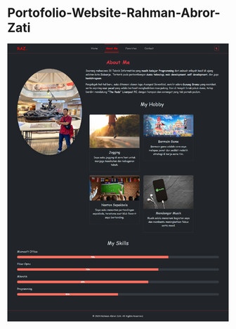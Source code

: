 # Portofolio-Website-Rahman-Abror-Zati

![alt text](https://github.com/019RahmanAbrorZati/Portofolio-Website-Rahman-Abror-Zati/blob/main/SS%20About%20Me%20Project.png)
